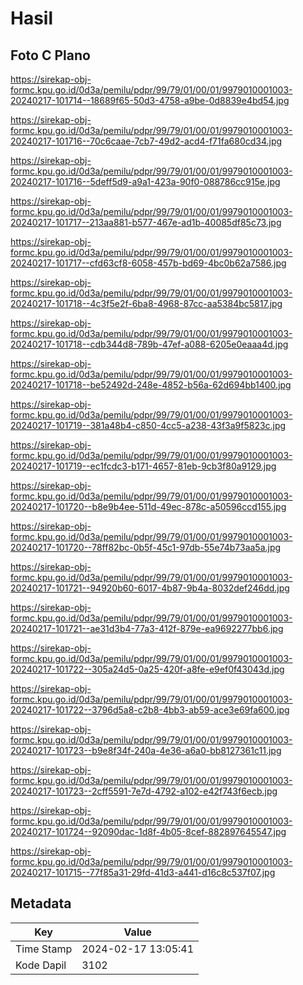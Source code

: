 # Hasil

## Foto C Plano

https://sirekap-obj-formc.kpu.go.id/0d3a/pemilu/pdpr/99/79/01/00/01/9979010001003-20240217-101714--18689f65-50d3-4758-a9be-0d8839e4bd54.jpg

https://sirekap-obj-formc.kpu.go.id/0d3a/pemilu/pdpr/99/79/01/00/01/9979010001003-20240217-101716--70c6caae-7cb7-49d2-acd4-f71fa680cd34.jpg

https://sirekap-obj-formc.kpu.go.id/0d3a/pemilu/pdpr/99/79/01/00/01/9979010001003-20240217-101716--5deff5d9-a9a1-423a-90f0-088786cc915e.jpg

https://sirekap-obj-formc.kpu.go.id/0d3a/pemilu/pdpr/99/79/01/00/01/9979010001003-20240217-101717--213aa881-b577-467e-ad1b-40085df85c73.jpg

https://sirekap-obj-formc.kpu.go.id/0d3a/pemilu/pdpr/99/79/01/00/01/9979010001003-20240217-101717--cfd63cf8-6058-457b-bd69-4bc0b62a7586.jpg

https://sirekap-obj-formc.kpu.go.id/0d3a/pemilu/pdpr/99/79/01/00/01/9979010001003-20240217-101718--4c3f5e2f-6ba8-4968-87cc-aa5384bc5817.jpg

https://sirekap-obj-formc.kpu.go.id/0d3a/pemilu/pdpr/99/79/01/00/01/9979010001003-20240217-101718--cdb344d8-789b-47ef-a088-6205e0eaaa4d.jpg

https://sirekap-obj-formc.kpu.go.id/0d3a/pemilu/pdpr/99/79/01/00/01/9979010001003-20240217-101718--be52492d-248e-4852-b56a-62d694bb1400.jpg

https://sirekap-obj-formc.kpu.go.id/0d3a/pemilu/pdpr/99/79/01/00/01/9979010001003-20240217-101719--381a48b4-c850-4cc5-a238-43f3a9f5823c.jpg

https://sirekap-obj-formc.kpu.go.id/0d3a/pemilu/pdpr/99/79/01/00/01/9979010001003-20240217-101719--ec1fcdc3-b171-4657-81eb-9cb3f80a9129.jpg

https://sirekap-obj-formc.kpu.go.id/0d3a/pemilu/pdpr/99/79/01/00/01/9979010001003-20240217-101720--b8e9b4ee-511d-49ec-878c-a50596ccd155.jpg

https://sirekap-obj-formc.kpu.go.id/0d3a/pemilu/pdpr/99/79/01/00/01/9979010001003-20240217-101720--78ff82bc-0b5f-45c1-97db-55e74b73aa5a.jpg

https://sirekap-obj-formc.kpu.go.id/0d3a/pemilu/pdpr/99/79/01/00/01/9979010001003-20240217-101721--94920b60-6017-4b87-9b4a-8032def246dd.jpg

https://sirekap-obj-formc.kpu.go.id/0d3a/pemilu/pdpr/99/79/01/00/01/9979010001003-20240217-101721--ae31d3b4-77a3-412f-879e-ea9692277bb6.jpg

https://sirekap-obj-formc.kpu.go.id/0d3a/pemilu/pdpr/99/79/01/00/01/9979010001003-20240217-101722--305a24d5-0a25-420f-a8fe-e9ef0f43043d.jpg

https://sirekap-obj-formc.kpu.go.id/0d3a/pemilu/pdpr/99/79/01/00/01/9979010001003-20240217-101722--3796d5a8-c2b8-4bb3-ab59-ace3e69fa600.jpg

https://sirekap-obj-formc.kpu.go.id/0d3a/pemilu/pdpr/99/79/01/00/01/9979010001003-20240217-101723--b9e8f34f-240a-4e36-a6a0-bb8127361c11.jpg

https://sirekap-obj-formc.kpu.go.id/0d3a/pemilu/pdpr/99/79/01/00/01/9979010001003-20240217-101723--2cff5591-7e7d-4792-a102-e42f743f6ecb.jpg

https://sirekap-obj-formc.kpu.go.id/0d3a/pemilu/pdpr/99/79/01/00/01/9979010001003-20240217-101724--92090dac-1d8f-4b05-8cef-882897645547.jpg

https://sirekap-obj-formc.kpu.go.id/0d3a/pemilu/pdpr/99/79/01/00/01/9979010001003-20240217-101715--77f85a31-29fd-41d3-a441-d16c8c537f07.jpg


## Metadata

| Key        | Value               |
| ---------- | ------------------- |
| Time Stamp | 2024-02-17 13:05:41 |
| Kode Dapil | 3102                |



